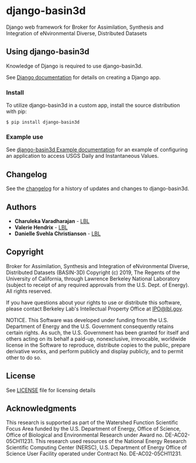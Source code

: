 # django-basin3d
Django web framework for Broker for Assimilation, Synthesis and Integration of eNvironmental Diverse, Distributed Datasets

## Using django-basin3d
Knowledge of Django is required to use django-basin3d.

See [Django documentation](https://docs.djangoproject.com/) for details on creating a Django app.

### Install
To utilize django-basin3d in a custom app, install the source distribution with pip:

    $ pip install django-basin3d
    
### Example use
See [django-basin3d Example documentation](https://basin3d.readthedocs.io/projects/django-basin3d/en/stable/index.html) for an example of configuring an application to access USGS Daily and Instantaneous Values.

## Changelog
See the [changelog](https://basin3d.readthedocs.io/projects/django-basin3d/en/stable/changelog.html) for a history of updates and changes to django-basin3d.

## Authors
* **Charuleka Varadharajan** - [LBL](http://eesa.lbl.gov/profiles/charuleka-varadharajan/)
* **Valerie Hendrix**  - [LBL](https://crd.lbl.gov/departments/data-science-and-technology/uss/staff/valerie-hendrix)
* **Danielle Svehla Christianson** - [LBL](https://crd.lbl.gov/departments/data-science-and-technology/uss/staff/danielle-christianson/)

## Copyright
Broker for Assimilation, Synthesis and Integration of eNvironmental Diverse, Distributed Datasets (BASIN-3D) Copyright (c) 2019, The
Regents of the University of California, through Lawrence Berkeley National
Laboratory (subject to receipt of any required approvals from the U.S.
Dept. of Energy).  All rights reserved.

If you have questions about your rights to use or distribute this software,
please contact Berkeley Lab's Intellectual Property Office at
IPO@lbl.gov.

NOTICE.  This Software was developed under funding from the U.S. Department
of Energy and the U.S. Government consequently retains certain rights.  As
such, the U.S. Government has been granted for itself and others acting on
its behalf a paid-up, nonexclusive, irrevocable, worldwide license in the
Software to reproduce, distribute copies to the public, prepare derivative
works, and perform publicly and display publicly, and to permit other to do
so.

## License
See [LICENSE](https://basin3d.readthedocs.io/projects/django-basin3d/en/stable/license_agreement.html) file for licensing details

## Acknowledgments
This research is supported as part of the Watershed Function Scientific Focus Area funded by the U.S. Department of Energy, Office of Science, Office of Biological and Environmental Research under Award no. DE-AC02-05CH11231. This research used resources of the National Energy Research Scientific Computing Center (NERSC), U.S. Department of Energy Office of Science User Facility operated under Contract No. DE-AC02-05CH11231. 
